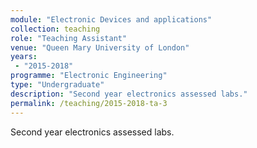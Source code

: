 ```yaml
---
module: "Electronic Devices and applications"
collection: teaching
role: "Teaching Assistant"
venue: "Queen Mary University of London"
years:
 - "2015-2018"
programme: "Electronic Engineering"
type: "Undergraduate"
description: "Second year electronics assessed labs."
permalink: /teaching/2015-2018-ta-3
---
```


Second year electronics assessed labs.
